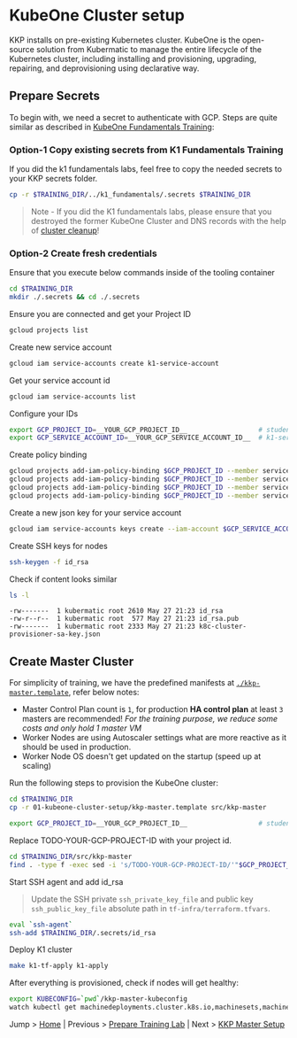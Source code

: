 # KubeOne Cluster setup

KKP installs on pre-existing Kubernetes cluster. KubeOne is the open-source solution from Kubermatic to manage the entire lifecycle of the Kubernetes cluster, including installing and provisioning, upgrading, repairing, and deprovisioning using declarative way.

## Prepare Secrets

To begin with, we need a secret to authenticate with GCP. Steps are quite similar as described in [KubeOne Fundamentals Training](../../k1_fundamentals):

### Option-1 Copy existing secrets from K1 Fundamentals Training

If you did the k1 fundamentals labs, feel free to copy the needed secrets to your KKP secrets folder.

``` bash
cp -r $TRAINING_DIR/../k1_fundamentals/.secrets $TRAINING_DIR
```

>Note - If you did the K1 fundamentals labs, please ensure that you destroyed the former KubeOne Cluster and DNS records with the help of [cluster cleanup](../../k1_fundamentals/99_cluster-cleanup-or-pause)!

### Option-2 Create fresh credentials

Ensure that you execute below commands inside of the tooling container
```bash
cd $TRAINING_DIR
mkdir ./.secrets && cd ./.secrets
```

Ensure you are connected and get your Project ID
```bash
gcloud projects list
```

Create new service account
```bash
gcloud iam service-accounts create k1-service-account
```

Get your service account id
```bash
gcloud iam service-accounts list
```

Configure your IDs
```bash
export GCP_PROJECT_ID=__YOUR_GCP_PROJECT_ID__                  # student-XX-xxxx
export GCP_SERVICE_ACCOUNT_ID=__YOUR_GCP_SERVICE_ACCOUNT_ID__  # k1-service-account@student-XX-xxxx.iam.gserviceaccount.com 
```

Create policy binding
```bash
gcloud projects add-iam-policy-binding $GCP_PROJECT_ID --member serviceAccount:$GCP_SERVICE_ACCOUNT_ID --role='roles/compute.admin'
gcloud projects add-iam-policy-binding $GCP_PROJECT_ID --member serviceAccount:$GCP_SERVICE_ACCOUNT_ID --role='roles/iam.serviceAccountUser' 
gcloud projects add-iam-policy-binding $GCP_PROJECT_ID --member serviceAccount:$GCP_SERVICE_ACCOUNT_ID --role='roles/viewer'
gcloud projects add-iam-policy-binding $GCP_PROJECT_ID --member serviceAccount:$GCP_SERVICE_ACCOUNT_ID --role='roles/storage.admin'
```

Create a new json key for your service account
```bash
gcloud iam service-accounts keys create --iam-account $GCP_SERVICE_ACCOUNT_ID k8c-cluster-provisioner-sa-key.json
```

Create SSH keys for nodes
```bash
ssh-keygen -f id_rsa
```

Check if content looks similar
```bash
ls -l
```

```text
-rw-------  1 kubermatic root 2610 May 27 21:23 id_rsa
-rw-r--r--  1 kubermatic root  577 May 27 21:23 id_rsa.pub
-rw-------  1 kubermatic root 2333 May 27 21:23 k8c-cluster-provisioner-sa-key.json
```

## Create Master Cluster

For simplicity of training, we have the predefined manifests at [`./kkp-master.template`](./kkp-master.template), refer below notes:

- Master Control Plan count is `1`, for production **HA control plan** at least `3` masters are recommended! *For the training purpose, we reduce some costs and only hold 1 master VM*
- Worker Nodes are using Autoscaler settings what are more reactive as it should be used in production.
- Worker Node OS doesn't get updated on the startup (speed up at scaling)

Run the following steps to provision the KubeOne cluster:

```bash
cd $TRAINING_DIR
cp -r 01-kubeone-cluster-setup/kkp-master.template src/kkp-master

export GCP_PROJECT_ID=__YOUR_GCP_PROJECT_ID__                  # student-XX-xxxx
```

Replace TODO-YOUR-GCP-PROJECT-ID with your project id. 
```bash
cd $TRAINING_DIR/src/kkp-master
find . -type f -exec sed -i 's/TODO-YOUR-GCP-PROJECT-ID/'"$GCP_PROJECT_ID"'/g' {} +
```

Start SSH agent and add id_rsa
>Update the SSH private `ssh_private_key_file` and public key `ssh_public_key_file` absolute path in `tf-infra/terraform.tfvars`. 
```bash
eval `ssh-agent`
ssh-add $TRAINING_DIR/.secrets/id_rsa
```

Deploy K1 cluster
```bash
make k1-tf-apply k1-apply
```

After everything is provisioned, check if nodes will get healthy:

```bash
export KUBECONFIG=`pwd`/kkp-master-kubeconfig
watch kubectl get machinedeployments.cluster.k8s.io,machinesets,machine,nodes -A
```

Jump > [Home](../README.md) | Previous > [Prepare Training Lab](../00-prepare-training-lab/README.md) | Next > [KKP Master Setup](../02-kkp-master-setup/README.md)